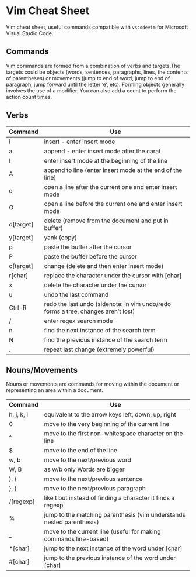 # Vim Cheat Sheet
Vim cheat sheet, useful commands compatible with `vscodevim` for Microsoft Visual Studio Code.

## Commands

Vim commands are formed from a combination of verbs and targets.The targets could be objects (words, sentences, paragraphs, lines, the contents of parentheses) or movements (jump to end of word, jump to end of paragraph, jump forward until the letter ‘e’, etc). Forming objects generally involves the use of a modifier. You can also add a count to perform the action count times.

## Verbs

| Command | Use | 
| - | - | 
| i | insert - enter insert mode |
| a | append - enter insert mode after the carat | 
| I | enter insert mode at the beginning of the line | 
| A | append to line (enter insert mode at the end of the line) | 
| o | open a line after the current one and enter insert mode |
| O | open a line before the current one and enter insert mode |
| d[target] | delete (remove from the document and put in buffer) |
| y[target] | yank (copy) |
| p | paste the buffer after the cursor |
| P | paste the buffer before the cursor |
| c[target] | change (delete and then enter insert mode) |
| r[char] | replace the character under the cursor with [char] |
| x | delete the character under the cursor |
| u | undo the last command |
| Ctrl-R | redo the last undo (sidenote: in vim undo/redo forms a tree, changes aren’t lost) |
| / | enter regex search mode |
| n | find the next instance of the search term |
| N | find the previous instance of the search term |
| . | repeat last change (extremely powerful) |

## Nouns/Movements

Nouns or movements are commands for moving within the document or representing an area within a document.

| Command | Use | 
| - | - | 
| h, j, k, l | equivalent to the arrow keys left, down, up, right |
| 0 | move to the very beginning of the current line |
| ^ | move to the first non-whitespace character on the line |
| $ | move to the end of the line |
| w, b | move to the next/previous word |
| W, B | as w/b only Words are bigger |
| ), ( | move to the next/previous sentence |
| }, { | move to the next/previous paragraph |
| /[regexp] | like t but instead of finding a character it finds a regexp |
| % | jump to the matching parenthesis (vim understands nested parenthesis) |
| _ | move to the current line (useful for making commands line-based) |
| *[char] | jump to the next instance of the word under [char] |
| #[char] | jump to the previous instance of the word under [char] |
